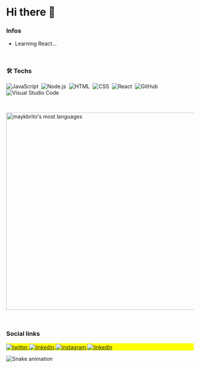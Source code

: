 
<h1> Hi there 👋 </h1>

<h3> Infos </h3>

- Learning React...

<br>

<h3> 🛠 Techs </h3>

![JavaScript](https://img.shields.io/badge/-JavaScript-05122A?style=flat&logo=javascript)&nbsp;
![Node.js](https://img.shields.io/badge/-Node.js-05122A?style=flat&logo=node.js)&nbsp;
![HTML](https://img.shields.io/badge/-HTML-05122A?style=flat&logo=HTML5)&nbsp;
![CSS](https://img.shields.io/badge/-CSS-05122A?style=flat&logo=CSS3&logoColor=1572B6)&nbsp;
![React](https://img.shields.io/badge/-React-05122A?style=flat&logo=react)&nbsp;
![GitHub](https://img.shields.io/badge/-GitHub-05122A?style=flat&logo=github)&nbsp;
![Visual Studio Code](https://img.shields.io/badge/-Visual%20Studio%20Code-05122A?style=flat&logo=visual-studio-code&logoColor=007ACC)&nbsp;

<br>

<p>
  <img width="530em" src="https://github-readme-stats.vercel.app/api/top-langs/?username=LuisFeelipe&layout=compact&theme=vision-friendly-dark" alt="maykbrito's most languages"/>
</p>

<br>

<h3> Social links </h3>

<p align="left" style="background:yellow">
<a href="https://twitter.com" target="_blank">
  <img align="center" src="https://img.shields.io/badge/-Twitter-05122A?style=flat&logo=twitter" alt="twitter"/>  
</a>
<a href="https://linkedin.com/in/" target="_blank">
  <img align="center" src="https://img.shields.io/badge/-Linkedin-05122A?style=flat&logo=linkedin" alt="linkedin"/>
</a>
<a href="https://instagram.com/lfelipe_sf" target="_blank">
 <img align="center" src="https://img.shields.io/badge/-Instagram-05122A?style=flat&logo=instagram" alt="instagram"/>
</a>
<a href="mailto:luisfelipesesf@gmail.com" target="_blank">
  <img align="center" src="https://img.shields.io/badge/-Gmail-05122A?style=flat&logo=Gmail" alt="linkedin"/>
</a>
</p> 

![Snake animation](https://github.com/LuisFeelipe/LuisFeelipe/blob/output/github-contribution-grid-snake.svg)
